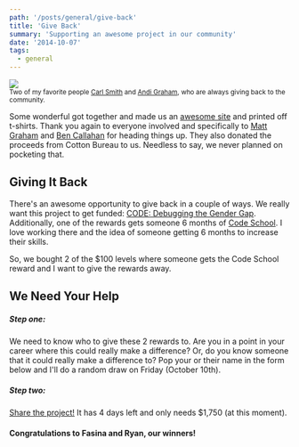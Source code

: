 ```yaml
---
path: '/posts/general/give-back'
title: 'Give Back'
summary: 'Supporting an awesome project in our community'
date: '2014-10-07'
tags:
  - general
---
```


![](/assets/images/posts/general/give-back/give-back.jpg)  
<small>Two of my favorite people [Carl Smith](https://twitter.com/carlsmith) and [Andi Graham](https://twitter.com/andigrahambsd), who are always giving back to the community.</small>

Some wonderful got together and made us an [awesome site](http://frontendthanks.com) and printed off t-shirts. Thank you again to everyone involved and specifically to [Matt Graham](https://twitter.com/michigangraham) and [Ben Callahan](https://twitter.com/bencallahan) for heading things up. They also donated the proceeds from Cotton Bureau to us. Needless to say, we never planned on pocketing that.

## Giving It Back

There's an awesome opportunity to give back in a couple of ways. We really want this project to get funded: [CODE: Debugging the Gender Gap](https://www.indiegogo.com/projects/code-debugging-the-gender-gap). Additionally, one of the rewards gets someone 6 months of [Code School](http:codeschool.com). I love working there and the idea of someone getting 6 months to increase their skills.

So, we bought 2 of the $100 levels where someone gets the Code School reward and I want to give the rewards away.

## We Need Your Help

##### Step one:

We need to know who to give these 2 rewards to. Are you in a point in your career where this could really make a difference? Or, do you know someone that it could really make a difference to? Pop your or their name in the form below and I'll do a random draw on Friday (October 10th).

##### Step two:

[Share the project!](https://www.indiegogo.com/projects/code-debugging-the-gender-gap) It has 4 days left and only needs $1,750 (at this moment).

#### Congratulations to Fasina and Ryan, our winners!

